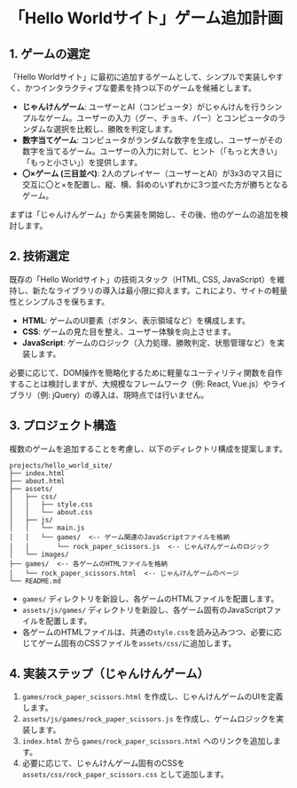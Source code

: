 # 「Hello Worldサイト」ゲーム追加計画

## 1. ゲームの選定

「Hello Worldサイト」に最初に追加するゲームとして、シンプルで実装しやすく、かつインタラクティブな要素を持つ以下のゲームを候補とします。

- **じゃんけんゲーム**: ユーザーとAI（コンピュータ）がじゃんけんを行うシンプルなゲーム。ユーザーの入力（グー、チョキ、パー）とコンピュータのランダムな選択を比較し、勝敗を判定します。
- **数字当てゲーム**: コンピュータがランダムな数字を生成し、ユーザーがその数字を当てるゲーム。ユーザーの入力に対して、ヒント（「もっと大きい」「もっと小さい」）を提供します。
- **〇×ゲーム (三目並べ)**: 2人のプレイヤー（ユーザーとAI）が3x3のマス目に交互に〇と×を配置し、縦、横、斜めのいずれかに3つ並べた方が勝ちとなるゲーム。

まずは「じゃんけんゲーム」から実装を開始し、その後、他のゲームの追加を検討します。

## 2. 技術選定

既存の「Hello Worldサイト」の技術スタック（HTML, CSS, JavaScript）を維持し、新たなライブラリの導入は最小限に抑えます。これにより、サイトの軽量性とシンプルさを保ちます。

- **HTML**: ゲームのUI要素（ボタン、表示領域など）を構成します。
- **CSS**: ゲームの見た目を整え、ユーザー体験を向上させます。
- **JavaScript**: ゲームのロジック（入力処理、勝敗判定、状態管理など）を実装します。

必要に応じて、DOM操作を簡略化するために軽量なユーティリティ関数を自作することは検討しますが、大規模なフレームワーク（例: React, Vue.js）やライブラリ（例: jQuery）の導入は、現時点では行いません。

## 3. プロジェクト構造

複数のゲームを追加することを考慮し、以下のディレクトリ構成を提案します。

```
projects/hello_world_site/
├── index.html
├── about.html
├── assets/
│   ├── css/
│   │   ├── style.css
│   │   └── about.css
│   ├── js/
│   │   └── main.js
│   │   └── games/  <-- ゲーム関連のJavaScriptファイルを格納
│   │       └── rock_paper_scissors.js  <-- じゃんけんゲームのロジック
│   └── images/
├── games/  <-- 各ゲームのHTMLファイルを格納
│   └── rock_paper_scissors.html  <-- じゃんけんゲームのページ
└── README.md
```

- `games/` ディレクトリを新設し、各ゲームのHTMLファイルを配置します。
- `assets/js/games/` ディレクトリを新設し、各ゲーム固有のJavaScriptファイルを配置します。
- 各ゲームのHTMLファイルは、共通の`style.css`を読み込みつつ、必要に応じてゲーム固有のCSSファイルを`assets/css/`に追加します。

## 4. 実装ステップ（じゃんけんゲーム）

1.  `games/rock_paper_scissors.html` を作成し、じゃんけんゲームのUIを定義します。
2.  `assets/js/games/rock_paper_scissors.js` を作成し、ゲームロジックを実装します。
3.  `index.html` から `games/rock_paper_scissors.html` へのリンクを追加します。
4.  必要に応じて、じゃんけんゲーム固有のCSSを `assets/css/rock_paper_scissors.css` として追加します。
